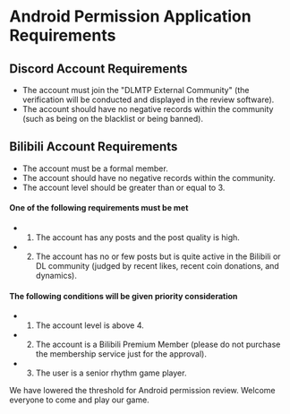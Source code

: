 # Android Permission Application Requirements

## Discord Account Requirements
- The account must join the "DLMTP External Community" (the verification will be conducted and displayed in the review software).
- The account should have no negative records within the community (such as being on the blacklist or being banned).

## Bilibili Account Requirements
- The account must be a formal member.
- The account should have no negative records within the community.
- The account level should be greater than or equal to 3.

#### One of the following requirements must be met
- 1. The account has any posts and the post quality is high.
- 2. The account has no or few posts but is quite active in the Bilibili or DL community (judged by recent likes, recent coin donations, and dynamics).

#### The following conditions will be given priority consideration
- 1. The account level is above 4.
- 2. The account is a Bilibili Premium Member (please do not purchase the membership service just for the approval).
- 3. The user is a senior rhythm game player.

We have lowered the threshold for Android permission review. Welcome everyone to come and play our game.